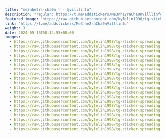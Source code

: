 ```yaml
---
title: "me3nhe2ra-cha0n ♡ - @villlinfo"
description: "regular: https://t.me/addstickers/Me3nhe2raCha0nVilllinfo"
featured_image: "https://raw.githubusercontent.com/kylelin1998/tg-sticker-spreading-worldwide-images/main/img/5b97e5f2-103c-4a49-81f2-49ecf5db43a7.jpg"
link: "https://t.me/addstickers/Me3nhe2raCha0nVilllinfo"
weight: 3
date: 2024-05-15T08:14:55+08:00
images:
  - https://raw.githubusercontent.com/kylelin1998/tg-sticker-spreading-worldwide-images/main/img/5b97e5f2-103c-4a49-81f2-49ecf5db43a7.jpg
  - https://raw.githubusercontent.com/kylelin1998/tg-sticker-spreading-worldwide-images/main/img/e86da644-9d75-4331-96ed-8514cd0d9dd2.jpg
  - https://raw.githubusercontent.com/kylelin1998/tg-sticker-spreading-worldwide-images/main/img/5a076244-254c-44db-ba88-bb1e393c5b92.jpg
  - https://raw.githubusercontent.com/kylelin1998/tg-sticker-spreading-worldwide-images/main/img/b6494528-57a6-4a3a-a1dc-3c4d7ba3ee39.jpg
  - https://raw.githubusercontent.com/kylelin1998/tg-sticker-spreading-worldwide-images/main/img/5c0536c2-64ad-4560-a646-8a1d6efa5f8d.jpg
  - https://raw.githubusercontent.com/kylelin1998/tg-sticker-spreading-worldwide-images/main/img/f5d512e4-5abf-437d-9c49-d3c6167e3b86.jpg
  - https://raw.githubusercontent.com/kylelin1998/tg-sticker-spreading-worldwide-images/main/img/7b32d10f-3041-457d-adfa-416beec3030e.jpg
  - https://raw.githubusercontent.com/kylelin1998/tg-sticker-spreading-worldwide-images/main/img/0a73e60a-4fc1-4458-a73c-c1d29863e4d1.jpg
  - https://raw.githubusercontent.com/kylelin1998/tg-sticker-spreading-worldwide-images/main/img/2d852467-d706-4632-802c-fb79beb841b7.jpg
  - https://raw.githubusercontent.com/kylelin1998/tg-sticker-spreading-worldwide-images/main/img/509bfe91-41f6-4068-98f2-312d5cc3fd19.jpg
  - https://raw.githubusercontent.com/kylelin1998/tg-sticker-spreading-worldwide-images/main/img/823628cb-ef0e-4f3d-ac75-f9f545399263.jpg
  - https://raw.githubusercontent.com/kylelin1998/tg-sticker-spreading-worldwide-images/main/img/ec6a2195-23d2-465c-a9f4-cfecceafdb92.jpg
  - https://raw.githubusercontent.com/kylelin1998/tg-sticker-spreading-worldwide-images/main/img/b8b681b2-4583-4578-b26f-b5e83eb9afc6.jpg
  - https://raw.githubusercontent.com/kylelin1998/tg-sticker-spreading-worldwide-images/main/img/44f6d8dd-a6d7-41a8-be94-50ce02bf9fd0.jpg
  - https://raw.githubusercontent.com/kylelin1998/tg-sticker-spreading-worldwide-images/main/img/2780b3ce-f546-4a37-98d9-43616da56b9b.jpg
  - https://raw.githubusercontent.com/kylelin1998/tg-sticker-spreading-worldwide-images/main/img/f573e438-00be-4053-96ee-35ea924cdec5.jpg
  - https://raw.githubusercontent.com/kylelin1998/tg-sticker-spreading-worldwide-images/main/img/11d6956d-0ab0-4e7a-8ed4-8c776dbc294c.jpg
  - https://raw.githubusercontent.com/kylelin1998/tg-sticker-spreading-worldwide-images/main/img/9aace46d-74c7-466a-aed6-1f6b0cfcfabc.jpg
  - https://raw.githubusercontent.com/kylelin1998/tg-sticker-spreading-worldwide-images/main/img/1f7a9ba6-37a4-4c76-a955-6a8c131d78c4.jpg
  - https://raw.githubusercontent.com/kylelin1998/tg-sticker-spreading-worldwide-images/main/img/b73224ff-6d0c-4d32-8e48-099750afaf10.jpg
---
```

